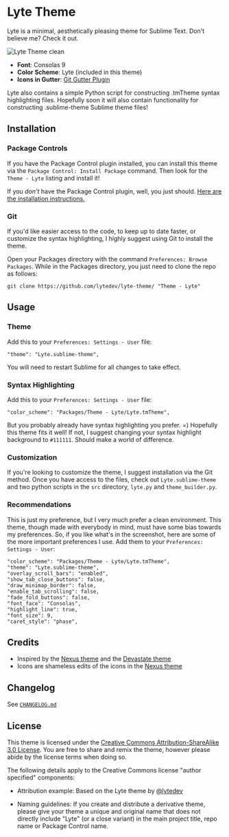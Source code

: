 # Lyte Theme

Lyte is a minimal, aesthetically pleasing theme for Sublime Text. Don't believe me? Check it out.

![Lyte Theme clean][3]

* **Font**: Consolas 9
* **Color Scheme**: Lyte (included in this theme)
* **Icons in Gutter**: [Git Gutter Plugin][7]

Lyte also contains a simple Python script for constructing .tmTheme syntax highlighting files. Hopefully soon it will also contain functionality for constructing .sublime-theme Sublime theme files!

## Installation

### Package Controls

If you have the Package Control plugin installed, you can install this theme via the `Package Control: Install Package` command. Then look for the `Theme - Lyte` listing and install it!

If you *don't* have the Package Control plugin, well, you just should. [Here are the installation instructions.][4]

### Git

If you'd like easier access to the code, to keep up to date faster, or customize the syntax highlighting, I highly suggest using Git to install the theme.

Open your Packages directory with the command `Preferences: Browse Packages`. While in the Packages directory, you just need to clone the repo as follows:

    git clone https://github.com/lytedev/lyte-theme/ "Theme - Lyte"

## Usage

### Theme

Add this to your `Preferences: Settings - User` file:

    "theme": "Lyte.sublime-theme",

You will need to restart Sublime for all changes to take effect.

### Syntax Highlighting

Add this to your `Preferences: Settings - User` file:

    "color_scheme": "Packages/Theme - Lyte/Lyte.tmTheme",

But you probably already have syntax highlighting you prefer. =) Hopefully this theme fits it well! If not, I suggest changing your syntax highlight background to `#111111`. Should make a world of difference.

### Customization

If you're looking to customize the theme, I suggest installation via the Git method. Once you have access to the files, check out `Lyte.sublime-theme` and two python scripts in the `src` directory, `lyte.py` and `theme_builder.py`.

### Recommendations

This is just my preference, but I very much prefer a clean environment. This theme, though made with everybody in mind, must have some bias towards my preferences. So, if you like what's in the screenshot, here are some of the more important preferences I use. Add them to your `Preferences: Settings - User`:

    "color_scheme": "Packages/Theme - Lyte/Lyte.tmTheme",
    "theme": "Lyte.sublime-theme",
    "overlay_scroll_bars": "enabled",
    "show_tab_close_buttons": false,
    "draw_minimap_border": false,
    "enable_tab_scrolling": false,
    "fade_fold_buttons": false,
    "font_face": "Consolas",
    "highlight_line": true,
    "font_size": 9,
    "caret_style": "phase",

## Credits

* Inspired by the [Nexus theme][1] and the [Devastate theme][2]
* Icons are shameless edits of the icons in the [Nexus theme][1]

## Changelog

See [`CHANGELOG.md`](CHANGELOG.md)

## License

This theme is licensed under the [Creative Commons Attribution-ShareAlike 3.0 License][6]. You are free to share and remix the theme, however please abide by the license terms when doing so.

The following details apply to the Creative Commons license "author specified" components:

* Attribution example: Based on the Lyte theme by [@lytedev](https://github.com/lytedev)

* Naming guidelines: If you create and distribute a derivative theme, please give your theme a unique and original name that does not directly include "Lyte" (or a close variant) in the main project title, repo name or Package Control name.

[1]: https://github.com/EleazarCrusader/nexus-theme
[2]: https://github.com/vlakarados/devastate
[3]: https://raw.githubusercontent.com/lytedev/lyte-theme/master/assets/screenshots/lyte-theme-small-clean.png
[4]: https://sublime.wbond.net/installation
[6]: http://creativecommons.org/licenses/by-sa/3.0/
[7]: https://github.com/jisaacks/GitGutter
